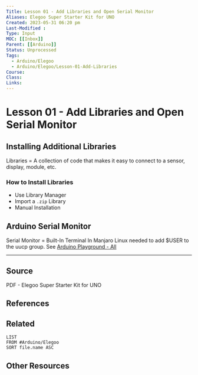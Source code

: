 ```yaml
---
Title: Lesson 01 - Add Libraries and Open Serial Monitor
Aliases: Elegoo Super Starter Kit for UNO
Created: 2023-05-31 06:20 pm
Last-Modified :  
Type: Input
MOC: [[Inbox]]
Parent: [[Arduino]]
Status: Unprocessed
Tags: 
  - Arduino/Elegoo
  - Arduino/Elegoo/Lesson-01-Add-Libraries
Course: 
Class: 
Links: 
---
```


# Lesson 01 - Add Libraries and Open Serial Monitor

## Installing Additional Libraries

Libraries = A collection of code that makes it easy to connect to a sensor, display, module, etc.

### How to Install Libraries

- Use Library Manager
- Import a `.zip` Library
- Manual Installation

## Arduino Serial Monitor

Serial Monitor = Built-In Terminal
In Manjaro Linux needed to add $USER to the uucp group.
	See [Arduino Playground - All](https://playground.arduino.cc/Linux/All/#Permissions)


---

## Source

PDF - Elegoo Super Starter Kit for UNO

## References


## Related

```dataview
LIST
FROM #Arduino/Elegoo
SORT file.name ASC
```

## Other Resources

